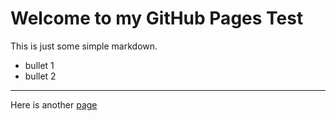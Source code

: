 # Welcome to my GitHub Pages Test

This is just some simple markdown.

* bullet 1
* bullet 2

-----------------------------

Here is another [page](page1.md)
